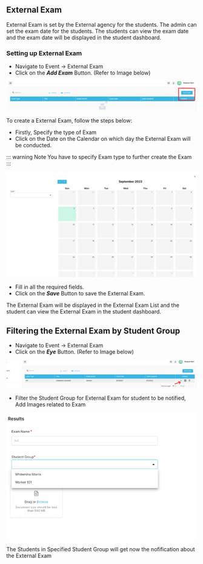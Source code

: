 ## External Exam

External Exam is set by the External agency for the students. The admin can set the exam date for the students. The students can view the exam date and the exam date will be displayed in the student dashboard.

### Setting up External Exam

- Navigate to Event -> External Exam
- Click on the **_Add Exam_** Button. (Refer to Image below)

![External Exam](../src/images/Exam/addExternalExam.png)

To create a External Exam, follow the steps below:

- Firstly, Specify the type of Exam
- Click on the Date on the Calendar on which day the External Exam will be conducted.

::: warning Note
You have to specify Exam type to further create the Exam
:::

![External Exam Set](../src/images/Exam/calendar.png)

- Fill in all the required fields.
- Click on the **_Save_** Button to save the External Exam.

The External Exam will be displayed in the External Exam List and the student can view the External Exam in the student dashboard.

## Filtering the External Exam by Student Group

- Navigate to Event -> External Exam
- Click on the **_Eye_** Button. (Refer to Image below)

![Alt text](../src/images/Exam/filtergroup.png)

- Filter the Student Group for External Exam for student to be notified, Add Images related to Exam

![Alt text](../src/images/Exam/filterstudentgroup.png)

The Students in Specified Student Group will get now the nofification about the External Exam
